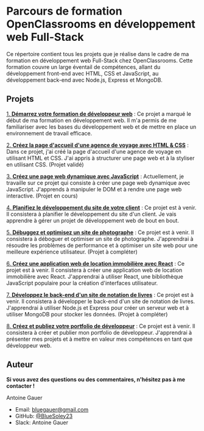 # Parcours de formation OpenClassrooms en développement web Full-Stack

Ce répertoire contient tous les projets que je réalise dans le cadre de ma formation en développement web Full-Stack chez OpenClassrooms. Cette formation couvre un large éventail de compétences, allant du développement front-end avec HTML, CSS et JavaScript, au développement back-end avec Node.js, Express et MongoDB.

  
## Projets 

<a href='https://github.com/BlueSoley23/openclassrooms/tree/p1-formation-overview-env-setup'>1. **Démarrez votre formation de développeur web**</a> : Ce projet a marqué le début de ma formation en développement web. Il m'a permis de me familiariser avec les bases du développement web et de mettre en place un environnement de travail efficace.

<a href='https://github.com/BlueSoley23/openclassrooms/tree/p2-create-travel-agency-homepage-html-css'>2. **Créez la page d'accueil d'une agence de voyage avec HTML & CSS**</a> : Dans ce projet, j'ai créé la page d'accueil d'une agence de voyage en utilisant HTML et CSS. J'ai appris à structurer une page web et à la styliser en utilisant CSS. (Projet validé)

<a href='https://github.com/BlueSoley23/openclassrooms/tree/p3-create-dynamic-webpage-js'>3. **Créez une page web dynamique avec JavaScript**</a> : Actuellement, je travaille sur ce projet qui consiste à créer une page web dynamique avec JavaScript. J'apprends à manipuler le DOM et à rendre une page web interactive. (Projet en cours)

<a href='https://github.com/BlueSoley23/openclassrooms/tree/p4-plan-client-site-development'>4. **Planifiez le développement du site de votre client**</a> : Ce projet est à venir. Il consistera à planifier le développement du site d'un client. Je vais apprendre à gérer un projet de développement web de bout en bout.

<a href='https://github.com/BlueSoley23/openclassrooms/tree/p5-debug-optimize-photographer-site'>5. **Débuggez et optimisez un site de photographe**</a> : Ce projet est à venir. Il consistera à déboguer et optimiser un site de photographe. J'apprendrai à résoudre les problèmes de performance et à optimiser un site web pour une meilleure expérience utilisateur. (Projet à compléter)

<a href='https://github.com/BlueSoley23/openclassrooms/tree/p6-create-real-estate-web-app-react'>6. **Créez une application web de location immobilière avec React**</a> : Ce projet est à venir. Il consistera à créer une application web de location immobilière avec React. J'apprendrai à utiliser React, une bibliothèque JavaScript populaire pour la création d'interfaces utilisateur. 

<a href='https://github.com/BlueSoley23/openclassrooms/tree/p7-develop-backend-for-book-rating-site'>7. **Développez le back-end d'un site de notation de livres**</a> : Ce projet est à venir. Il consistera à développer le back-end d'un site de notation de livres. J'apprendrai à utiliser Node.js et Express pour créer un serveur web et à utiliser MongoDB pour stocker les données. (Projet à compléter)

<a href='https://github.com/BlueSoley23/openclassrooms/tree/p8-create-publish-developer-portfolio'>8. **Créez et publiez votre portfolio de développeur**</a> : Ce projet est à venir. Il consistera à créer et publier mon portfolio de développeur. J'apprendrai à présenter mes projets et à mettre en valeur mes compétences en tant que développeur web.



## Auteur
**Si vous avez des questions ou des commentaires, n'hésitez pas à me contacter !**

Antoine Gauer
  - Email: bluegauer@gmail.com
  - GitHub: [@BlueSoley23](https://github.com/BlueSoley23)
  - Slack: Antoine Gauer


